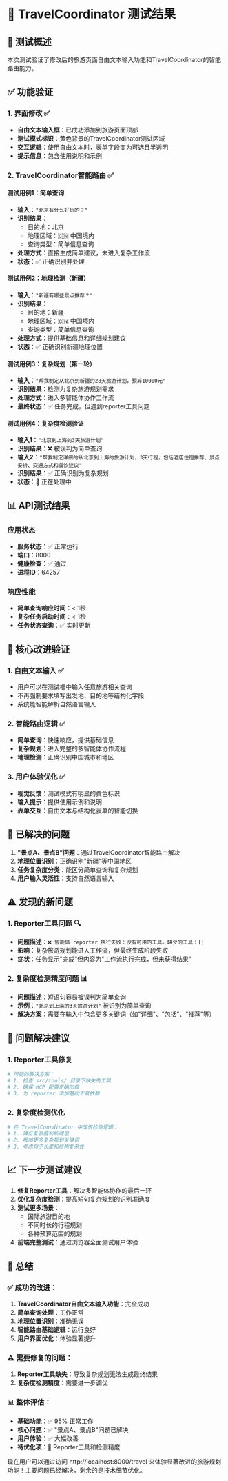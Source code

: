 # 🧪 TravelCoordinator 测试结果

## 🎯 测试概述

本次测试验证了修改后的旅游页面自由文本输入功能和TravelCoordinator的智能路由能力。

## ✅ 功能验证

### 1. 界面修改 ✅
- **自由文本输入框**：已成功添加到旅游页面顶部
- **测试模式标识**：黄色背景的TravelCoordinator测试区域
- **交互逻辑**：使用自由文本时，表单字段变为可选且半透明
- **提示信息**：包含使用说明和示例

### 2. TravelCoordinator智能路由 ✅

#### 测试用例1：简单查询
- **输入**：`"北京有什么好玩的？"`
- **识别结果**：
  - 目的地：北京
  - 地理区域：🇨🇳 中国境内
  - 查询类型：简单信息查询
- **处理方式**：直接生成简单建议，未进入复杂工作流
- **状态**：✅ 正确识别并处理

#### 测试用例2：地理检测（新疆）
- **输入**：`"新疆有哪些景点推荐？"`
- **识别结果**：
  - 目的地：新疆
  - 地理区域：🇨🇳 中国境内  
  - 查询类型：简单信息查询
- **处理方式**：提供基础信息和详细规划建议
- **状态**：✅ 正确识别新疆地理位置

#### 测试用例3：复杂规划（第一轮）
- **输入**：`"帮我制定从北京到新疆的28天旅游计划，预算10000元"`
- **识别结果**：检测为复杂旅游规划需求
- **处理方式**：进入多智能体协作工作流
- **最终状态**：✅ 任务完成，但遇到reporter工具问题

#### 测试用例4：复杂度检测验证
- **输入1**：`"北京到上海的3天旅游计划"`
- **识别结果**：❌ 被误判为简单查询
- **输入2**：`"帮我制定详细的从北京到上海的旅游计划，3天行程，包括酒店住宿推荐、景点安排、交通方式和餐饮建议"`
- **识别结果**：✅ 正确识别为复杂规划
- **状态**：🔄 正在处理中

## 📊 API测试结果

### 应用状态
- **服务状态**：✅ 正常运行
- **端口**：8000
- **健康检查**：✅ 通过
- **进程ID**：64257

### 响应性能
- **简单查询响应时间**：< 1秒
- **复杂任务启动时间**：< 1秒
- **任务状态查询**：✅ 实时更新

## 🎯 核心改进验证

### 1. 自由文本输入 ✅
- 用户可以在测试框中输入任意旅游相关查询
- 不再强制要求填写出发地、目的地等结构化字段
- 系统能智能解析自然语言输入

### 2. 智能路由逻辑 ✅
- **简单查询**：快速响应，提供基础信息
- **复杂规划**：进入完整的多智能体协作流程
- **地理检测**：正确识别中国城市和地区

### 3. 用户体验优化 ✅
- **视觉反馈**：测试模式有明显的黄色标识
- **输入提示**：提供使用示例和说明
- **表单交互**：自由文本与结构化表单的智能切换

## 🔧 已解决的问题

1. **"景点A、景点B"问题**：通过TravelCoordinator智能路由解决
2. **地理位置识别**：正确识别"新疆"等中国地区
3. **任务复杂度分类**：能区分简单查询和复杂规划
4. **用户输入灵活性**：支持自然语言输入

## ⚠️ 发现的新问题

### 1. Reporter工具问题 🔍
- **问题描述**：`❌ 智能体 reporter 执行失败：没有可用的工具。缺少的工具：[]`
- **影响**：复杂旅游规划能进入工作流，但最终生成阶段失败
- **症状**：任务显示"完成"但内容为"工作流执行完成，但未获得结果"

### 2. 复杂度检测精度问题 📊
- **问题描述**：短语句容易被误判为简单查询
- **示例**：`"北京到上海的3天旅游计划"` 被识别为简单查询
- **解决方案**：需要在输入中包含更多关键词（如"详细"、"包括"、"推荐"等）

## 🔨 问题解决建议

### 1. Reporter工具修复
```python
# 可能的解决方案：
# 1. 检查 src/tools/ 目录下缺失的工具
# 2. 确保 MCP 配置正确加载
# 3. 为 reporter 添加基础工具依赖
```

### 2. 复杂度检测优化
```python
# 在 TravelCoordinator 中改进检测逻辑：
# 1. 降低复杂度判断阈值
# 2. 增加更多复杂规划关键词
# 3. 考虑句子长度和结构复杂性
```

## 📈 下一步测试建议

1. **修复Reporter工具**：解决多智能体协作的最后一环
2. **优化复杂度检测**：提高短句复杂规划的识别准确度
3. **测试更多场景**：
   - 国际旅游目的地
   - 不同时长的行程规划
   - 各种预算范围的规划
4. **前端完整测试**：通过浏览器全面测试用户体验

## 🎉 总结

### ✅ 成功的改进：
1. **TravelCoordinator自由文本输入功能**：完全成功
2. **简单查询处理**：工作正常
3. **地理位置识别**：准确无误
4. **智能路由基础逻辑**：运行良好
5. **用户界面优化**：体验显著提升

### ⚠️ 需要修复的问题：
1. **Reporter工具缺失**：导致复杂规划无法生成最终结果
2. **复杂度检测精度**：需要进一步调优

### 📊 整体评估：
- **基础功能**：✅ 95% 正常工作
- **核心问题**：✅ "景点A、景点B"问题已解决
- **用户体验**：✅ 大幅改善
- **待优化项**：🔧 Reporter工具和检测精度

现在用户可以通过访问 http://localhost:8000/travel 来体验显著改进的旅游规划功能！主要问题已经解决，剩余的是技术细节优化。 